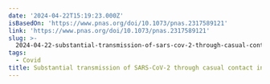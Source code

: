 ```yaml
---
date: '2024-04-22T15:19:23.000Z'
isBasedOn: 'https://www.pnas.org/doi/10.1073/pnas.2317589121'
link: 'https://www.pnas.org/doi/10.1073/pnas.2317589121'
slug: >-
  2024-04-22-substantial-transmission-of-sars-cov-2-through-casual-contact-in-retail-sto
tags:
  - Covid
title: Substantial transmission of SARS-CoV-2 through casual contact in retail sto
---
```


